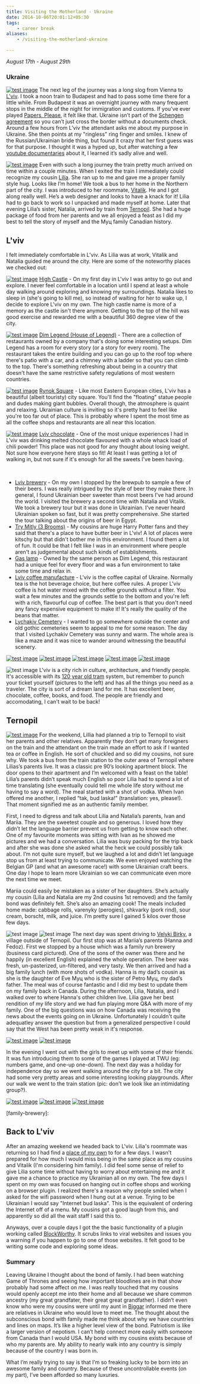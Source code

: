 ```yaml
---
title: Visiting the Motherland - Ukraine
date: 2014-10-06T20:01:12+05:30
tags:
    - career break
aliases:
    - /visiting-the-motherland-ukraine

---
```


*August 17th - August 29th*

### Ukraine

[![test image](https://scottmuc.com/images/blog/career-break/lviv-train.small.jpg)](/images/blog/career-break/lviv-train.jpg)
The next leg of the journey was a long slog from Vienna to [L’viv][lviv]. I took a noon train to Budapest and had to pass
some time there for a little while. From Budapest it was an overnight journey with many frequent stops in the
middle of the night for immigration and customs. If you’ve ever played [Papers, Please][papers-please], it felt like that. Ukraine
isn’t part of the [Schengen agreement][shengen] so you can’t just cross the border without a documents check. Around a few
hours from L’viv the attendant asks me about my purpose in Ukraine. She then points at my "ringless" ring finger and
smiles. I knew of the Russian/Ukrainian bride thing, but found it crazy that her first guess was for that purpose.
I thought it was a hyped up, but after watching a few [youtube documentaries][ukrainian-brides] about it, I learned
it’s sadly alive and well.

[papers-please]: http://papersplea.se/
[lviv]: https://en.wikipedia.org/wiki/Lviv
[ukrainian-brides]: https://www.youtube.com/watch?v=8wW7c58nMI4
[shengen]: https://en.wikipedia.org/wiki/Schengen_Agreement

[![test image](https://scottmuc.com/images/blog/career-break/lviv-train2.small.jpg)](/images/blog/career-break/lviv-train2.jpg)
Even with such a long journey the train pretty much arrived on time within a couple minutes. When I exited the train I
immediately could recognize my cousin [Lilia][lilia-twitter]. She ran up to me and gave me a proper family style hug. Looks like I’m
home! We took a bus to her home in the Northern part of the city. I was introduced to her roommate,
[Vitalik][vitalik-twitter]. He and I got along really well. He’s a web designer and looks to have a knack for it!
Lilia had to go back to work so I unpacked and made myself at home. Later that evening Lilia’s sister, Natalia, arrived
by train from [Ternopil][ternopil]. She had a huge package of food from her parents and we all enjoyed a feast as I
did my best to tell the story of myself and the Myц family Canadian history.

[lilia-twitter]: https://twitter.com/RusalkaUA
[vitalik-twitter]: https://twitter.com/uPadavan
[ternopil]: https://en.wikipedia.org/wiki/Ternopil

## L'viv

I felt immediately comfortable in L’viv. As Lilia was at work, Vitalik and Natalia guided me around the city. Here
are some of the noteworthy places we checked out:

[![test image](https://scottmuc.com/images/blog/career-break/lviv-high-castle.small.jpg)](/images/blog/career-break/lviv-high-castle.jpg)
[High Castle][high-castle] - On my first day in L'viv I was antsy to go out and explore. I never feel comfortable
  in a location until I spend at least a whole day walking around exploring and knowing my surroundings. Natalia likes
  to sleep in (she's going to kill me), so instead of waiting for her to wake up, I decide to explore L'viv on my own.
  The high castle name is more of a memory as the castle isn't there anymore. Getting to the top of the hill was
  good exercise and rewarded me with a beautiful 360 degree view of the city.

[![test image](https://scottmuc.com/images/blog/career-break/lviv-dim-legend.small.jpg)](/images/blog/career-break/lviv-dim-legend.jpg)
[Dim Legend (House of Legend)][dim-legend] - There are a collection of restaurants owned by a company that's doing some interesting
  setups. Dim Legend has a room for every story (or a story for every room). The restaurant takes
  the entire building and you can go up to the roof top where there's patio with a car, and a chimney with a ladder so
  that you can climb to the top. There's something refreshing about being in a country that doesn't have the same
  restrictive safety regulations of most western countries.

[![test image](https://scottmuc.com/images/blog/career-break/lviv-rynok.small.jpg)](/images/blog/career-break/lviv-rynok.jpg)
[Rynok Square][rynok-square] - Like most Eastern European cities, L'viv has a beautiful (albeit touristy) city
  square. You'll find the "floating" statue people and dudes making giant bubbles. Overall though, the atmosphere is
  quaint and relaxing. Ukrainian culture is inviting so it's pretty hard to feel like you're too far out of place.
  This is probably where I spent the most time as all the coffee shops and restaurants are all near this location.

[![test image](https://scottmuc.com/images/blog/career-break/lviv-chocolate-chili.small.jpg)](/images/blog/career-break/lviv-chocolate-chili.jpg)
[Lviv chocolate][lviv-chocolate] - One of the most unique experiences I had in L'viv was drinking melted chocolate
  flavoured with a whole whack load of chili powder! This place was not good for any thought about losing weight. Not
  sure how everyone here stays so fit! At least I was getting a lot of walking in, but not sure if it's enough for
  all the sweets I've been having.

&nbsp;
&nbsp;

* [Lviv brewery][lviv-brewery] - On my own I stopped by the brewpub to sample a few of their beers. I was really
  intrigued by the style of beer they make there. In general, I found Ukrainian beer sweeter than most beers I've
  had around the world. I visited the brewery a second time with Natalia and Vitalik. We took a brewery tour but
  it was done in Ukrainian. I've never heard Ukrainian spoken so fast, but it was pretty comprehensive. She started
  the tour talking about the origins of beer in Egypt.
* [Try Mitly (3 Brooms)][try-mitly] - My cousins are huge Harry Potter fans and they said that there's a place to have
  butter beer in L'viv! A lot of places were kitschy but that didn't bother me in this environment. I found them a lot
  of fun. It could be that I felt like I was in an environment where people aren't as judgemental about such kinds
  of establishments.
* [Gas lamp][gas-lamp] - Owned by the same person as Dim Legend, this restaurant had a unique feel for every floor
  and was a fun environment to take some time and relax in.
* [Lviv coffee manufacture][lviv-coffee] - L'viv is the coffee capital of Ukraine. Normally tea is the hot beverage
  choice, but here coffee rules. A proper L'viv coffee is hot water mixed with the coffee grounds without a filter.
  You wait a few minutes and the grounds settle to the bottom and you're left with a rich, flavourful cup of coffee.
  The best part is that you don't need any fancy expensive equipment to make it! It's really the quality of the beans
  that matter.
* [Lychakiv Cemetery][cemetery] - I wanted to go somewhere outside the center and old gothic cemeteries seem to appeal
  to me for some reason. The day that I visited Lychakiv Cemetery was sunny and warm. The whole area is like a maze and
  it was nice to wander around witnessing the beautiful scenery.

[![test image](https://scottmuc.com/images/blog/career-break/lviv-beer.small.jpg)](/images/blog/career-break/lviv-beer.jpg)
[![test image](https://scottmuc.com/images/blog/career-break/lviv-butterbeer.small.jpg)](/images/blog/career-break/lviv-butterbeer.jpg)
[![test image](https://scottmuc.com/images/blog/career-break/lviv-books.small.jpg)](/images/blog/career-break/lviv-books.jpg)
[![test image](https://scottmuc.com/images/blog/career-break/lviv-alley.small.jpg)](/images/blog/career-break/lviv-alley.jpg)
[![test image](https://scottmuc.com/images/blog/career-break/lviv-cemetary.small.jpg)](/images/blog/career-break/lviv-cemetary.jpg)

[lviv-brewery]: http://www.lvivbeermuseum.com/uk/muzey
[high-castle]: https://en.wikipedia.org/wiki/Lviv_High_Castle
[dim-legend]: http://ukraineallaboutu.com/travel-in-ukraine/hotels-and-restaurants/lviv/house-of-legends/
[gas-lamp]: http://www.justlviv.it/en/1714/gas-lamp.html
[rynok-square]: https://en.wikipedia.org/wiki/Market_Square_(Lviv)
[lviv-chocolate]: http://ukraineallaboutu.com/travel-in-ukraine/hotels-and-restaurants/lviv/lviv-handmade-chocolate/
[lviv-coffee]: http://visittoukraine.com/en/unique-ukraine/lviv-coffee-mine
[cemetery]: https://en.wikipedia.org/wiki/Lychakiv_Cemetery
[try-mitly]: http://trumitlu.virtual.ua/?lang=en

![test image](https://scottmuc.com/images/blog/career-break/lviv-tram.jpg)
L'viv is a city rich in culture, architecture, and friendly people. It's accessible with its [120 year old tram][tram]
system, but remember to punch your ticket yourself (pictures to the left) and has all the things you need as a traveler.
The city is sort of a dream land for me. It has excellent beer, chocolate, coffee, books, and food. The people are
friendly and accomodating, I can't wait to be back!

[tram]: https://en.wikipedia.org/wiki/Trams_in_Lviv

## Ternopil

[![test image](https://scottmuc.com/images/blog/career-break/ternopil-home.small.jpg)](/images/blog/career-break/ternopil-home.jpg)
For the weekend, Lillia had planned a trip to Ternopil to visit her parents and other relatives. Apparently they don’t
get many foreigners on the train and the attendant on the train made an effort to ask if I wanted tea or coffee in
English. He sort of chuckled and so did my cousins, not sure why. We took a bus from the train station to the outer area of Ternopil
where Lilias’s parents live. It was a classic pre 90’s looking apartment block. The door opens to their apartment and
I’m welcomed with a feast on the table! Lilia’s parents didn’t speak much English so poor Lilia had to spend a lot of
time translating (she eventually could tell me whole life story without me having to say a word). The meal started with
a shot of vodka. When Ivan offered me another, I replied “tak, bud laska!” (translation: yes, please!). That moment
signified me as an authentic family member.

First, I need to digress and talk about Lilia and Natalia’s parents, Ivan and Mariia. They are the sweetest couple and
so generous. I loved how they didn’t let the language barrier prevent us from getting to know each other. One of my
favourite moments was sitting with Ivan as he showed me pictures and we had a conversation. Lilia was busy packing 
for the trip back and after she was done she asked what the heck we could possibly talk about. I’m not quite sure
myself, but we laughed a lot and didn’t let language stop us from at least trying to communicate. We even enjoyed
watching the Belgian GP (and what an awesome race!) with some Ukrainian craft beers. One day I hope to learn more
Ukrainian so we can communicate even more the next time we meet.

Mariia could easily be mistaken as a sister of her daughters. She’s actually my
cousin (Lilia and Natalia are my 2nd cousins 1st removed) and the family bond was definitely felt. She’s also an
amazing cook! The meals included home made: cabbage rolls, varenyky (perogies), shkvarky (pork rind), sour cream, borscht, milk, and juice.
I’m pretty sure I gained 5 kilos over those few days.

![test image](https://scottmuc.com/images/blog/career-break/ternopil-beer1.jpg)
![test image](https://scottmuc.com/images/blog/career-break/ternopil-beer2.jpg)
The next day was spent driving to [Velyki Birky][village], a village outside of Ternopil. Our first stop was at Mariia’s parents (Hanna and
Fedoz). First we stopped by a house which was a family run brewery (business card pictured). One of the sons of the owner was there and he
happily (in excellent English) explained the whole operation. The beer was fresh, un-pasterized, un-filtered, and
very tasty. We then arrived and had a big family lunch (with more shots of vodka). Hanna is my dad’s cousin as she
is the daughter of Eve Myц who is the sister of Petro Myц, my dad’s father. The meal was of course fantastic and I
did my best to update them on my family back in Canada. During the afternoon, Lilia, Natalia, and I walked over to
where Hanna's other children live. Lilia gave her best rendition of my life story and we had fun playing more Q&A
with more of my family. One of the big questions was on how Canada was receiving the news about the events going
on in Ukraine. Unfortunately I couldn't quite adequatley answer the question but from a generalized perspective I
could say that the West has been pretty weak in it's response.

[village]: http://en.wikipedia.org/wiki/Velyki_Birky

[![test image](https://scottmuc.com/images/blog/career-break/ternopil-family.medium.jpg)](/images/blog/career-break/ternopil-family.jpg)
[![test image](https://scottmuc.com/images/blog/career-break/ternopil-family2.medium.jpg)](/images/blog/career-break/ternopil-family2.jpg)

In the evening I went out with the girls to meet up with some of their friends. It was fun introducing them to some
of the games I played at TWU (eg: numbers game, and one-up one-down). The next day was a holiday for independence day
so we went walking around the city for a bit. The city had some very pretty areas and some interesting looking playgrounds.
After our walk we went to the train station (pic: don't we look like an intimidating group?).

[![test image](https://scottmuc.com/images/blog/career-break/ternopil-playground.medium.jpg)](/images/blog/career-break/ternopil-family.jpg)
[![test image](https://scottmuc.com/images/blog/career-break/ternopil-playground2.medium.jpg)](/images/blog/career-break/ternopil-family2.jpg)
[![test image](https://scottmuc.com/images/blog/career-break/ternopil-departing.medium.jpg)](/images/blog/career-break/ternopil-family2.jpg)

[family-brewery]:

## Back to L'viv

After an amazing weekend we headed back to L'viv. Lilia's roommate was returning so I had find a [place of my own][airbnb]
to for a few days. I wasn't prepared for how much I would miss being in the same place as my cousins and Vitalik (I'm
considering him family). I did feel some sense of relief to give Lilia some time without having to worry
about entertaining me and it gave me a chance to practice my Ukrainian all on my own. The few days I spent on my
own was focused on hanging out in coffee shops and working on a browser plugin. I realized there's a reason why
people smiled when I asked for the wifi password when I hung out at a venue. Trying to be Ukrainian I would say
"Internet bud laska". This is the equivalent of ordering the Internet off of a menu. My cousins got a good laugh
from this, and apparently so did all the wait staff I said this to.

Anyways, over a couple days I got the the basic functionality of a plugin working called [BlockWorthy][blockworthy].
It scrubs links to viral websites and issues you a warning if you happen to go to one of those websites. It felt good
to be writing some code and exploring some ideas.

[airbnb]: https://www.airbnb.co.in/rooms/451524
[blockworthy]: https://github.com/scottmuc/blockworthy

### Summary

Leaving Ukraine I thought about the bond of family. I had been watching Game of Thrones and seeing how important
bloodlines are in that show probably had some affect on me. I was really touched that my cousins would openly accept
me into their home and all because we share common ancestry (my great grandfater, their great great grandfather).
I didn’t even know who were my cousins were until my aunt
in [Biggar][biggar] informed me there are relatives in Ukraine who would love to meet me. The thought about the subconscious
bond with family made me think about why we have countries and lines on maps. It’s like a higher level view of the
bond. Patriotism is like a larger version of nepotism. I can’t help connect more easily with someone from Canada than
I would USA. My bond with my cousins exists because of who my parents are. My ability to nearly walk into any country
is simply because of the country I was born in.

[biggar]: https://en.wikipedia.org/wiki/Biggar,_Saskatchewan

What I’m really trying to say is that I’m so freaking lucky to be born into an awesome family and country. Because
of these uncontrollable events (on my part), I’ve been afforded so many luxuries.


